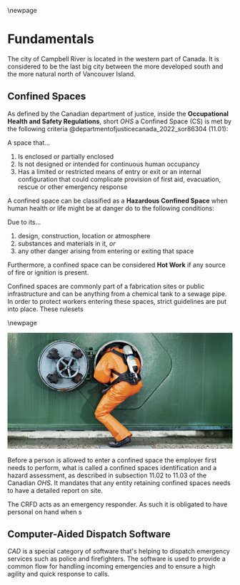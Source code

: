 <!-- Goal: 700 Words -->
\newpage
# Fundamentals
<!-- The CRFD explained -->
The city of Campbell River is located in the western part of Canada. It is considered to be the last big city between the more developed south and the more natural north of Vancouver Island.

  <!-- Where are they located? -->
  <!-- What do they do? -->
  <!-- Where lay the operational differences between firebrigades here in Germany and Canada? -->

<!-- What is a confined space?  -->
## Confined Spaces
<!-- How does the legislation for cs in Canada look like? -->
<!-- TODO: Declutter, does not look good for opener -->
As defined by the Canadian department of justice, inside the **Occupational Health and Safety Regulations**, short *OHS* a Confined Space (CS) is met by the following criteria @departmentofjusticecanada_2022_sor86304 (11.01):

A space that...

1. Is enclosed or partially enclosed
2. Is not designed or intended for continuous human occupancy
3. Has a limited or restricted means of entry or exit or an internal configuration that could complicate provision of first aid, evacuation, rescue or other emergency response 

<!-- What classification of cs are there? -->
A confined space can be classified as a **Hazardous Confined Space** when human health or life might be at danger do to the following conditions:

Due to its...

1. design, construction, location or atmosphere
2. substances and materials in it, *or*
3. any other danger arising from entering or exiting that space

Furthermore, a confined space can be considered **Hot Work** if any source of fire or ignition is present.

<!-- TODO: Add Confined Spaces Interpretation Image -->

Confined spaces are commonly part of a fabrication sites or public infrastructure and can be anything from a chemical tank to a sewage pipe. In order to protect workers entering these spaces, strict guidelines are put into place. These rulesets 

\newpage
<!-- TODO: Ask for Permission from Dräger -->
![Confined Space Entry @drgerwerkagcokgaa_2015_training - Ask for Permission!](images/draeger-confined-space.jpg) 

<!-- TODO: Rewrite -->
Before a person is allowed to enter a confined space the employer first needs to perform, what is called a confined spaces identification and a hazard assessment, as described in subsection 11.02 to 11.03 of the Canadian *OHS*. It mandates that any entity retaining confined spaces needs to have a detailed report on site.

<!-- What happens in case of an emegrency? -->
<!-- What is the obligation of an emegency responder? -->
<!-- Is there anything simular here in germany? -->

The CRFD acts as an emergency responder. As such it is obligated to have personal on hand when s

<!-- What do operators of the CRFD need to know about a confined space operation? -->

<!-- Related Software -->
## Computer-Aided Dispatch Software
*CAD* is a special category of software that's helping to dispatch emergency services such as police and firefighters. The software is used to provide a common flow for handling incoming emergencies and to ensure a high agility and quick response to calls.
  <!-- What disptach softwares are out there? -->
  <!-- What have they been using so far? -->
  <!-- How do these softwares operate? -->
